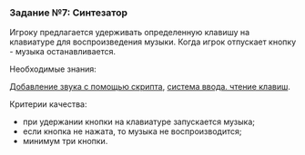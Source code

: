 ### Задание №7: Синтезатор

Игроку предлагается удерживать определенную клавишу на клавиатуре для воспроизведения музыки. Когда игрок отпускает кнопку - музыка останавливается.

Необходимые знания:

[Добавление звука с помощью скрипта](http://unity3d.unium.ru/lessons/lesson12/index.html#addsoundscript), [система ввода. чтение клавиш](http://unity3d.unium.ru/lessons/lesson12/index.html#inputsystem).

Критерии качества:

- при удержании кнопки на клавиатуре запускается музыка;
- если кнопка не нажата, то музыка не воспроизводится;
- минимум три кнопки.